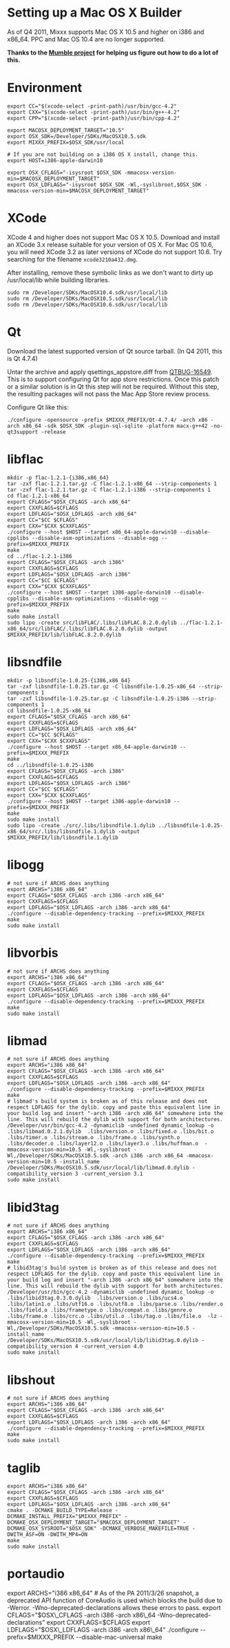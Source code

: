 # Setting up a Mac OS X Builder

As of Q4 2011, Mixxx supports Mac OS X 10.5 and higher on i386 and
x86\_64. PPC and Mac OS 10.4 are no longer supported.

**Thanks to the [Mumble
project](http://mumble.sourceforge.net/BuildingMacOSX) for helping us
figure out how to do a lot of this.**

# Environment

    export CC="$(xcode-select -print-path)/usr/bin/gcc-4.2"
    export CXX="$(xcode-select -print-path)/usr/bin/g++-4.2"
    export CPP="$(xcode-select -print-path)/usr/bin/cpp-4.2"
    
    export MACOSX_DEPLOYMENT_TARGET="10.5"
    export OSX_SDK=/Developer/SDKs/MacOSX10.5.sdk
    export MIXXX_PREFIX=$OSX_SDK/usr/local
    
    # If you are not building on a i386 OS X install, change this.
    export HOST=i386-apple-darwin10
    
    export OSX_CFLAGS="-isysroot $OSX_SDK -mmacosx-version-min=$MACOSX_DEPLOYMENT_TARGET"
    export OSX_LDFLAGS="-isysroot $OSX_SDK -Wl,-syslibroot,$OSX_SDK -mmacosx-version-min=$MACOSX_DEPLOYMENT_TARGET"

# XCode

XCode 4 and higher does not support Mac OS X 10.5. Download and install
an XCode 3.x release suitable for your version of OS X. For Mac OS 10.6,
you will need XCode 3.2 as later versions of XCode do not support 10.6.
Try searching for the filename `xcode3210a432.dmg`.

After installing, remove these symbolic links as we don't want to dirty
up /usr/local/lib while building libraries.

    sudo rm /Developer/SDKs/MacOSX10.4.sdk/usr/local/lib
    sudo rm /Developer/SDKs/MacOSX10.5.sdk/usr/local/lib
    sudo rm /Developer/SDKs/MacOSX10.6.sdk/usr/local/lib

# Qt

Download the latest supported version of Qt source tarball. (In Q4 2011,
this is Qt 4.7.4)

Untar the archive and apply qsettings\_appstore.diff from
[QTBUG-16549](https://bugreports.qt.nokia.com//browse/QTBUG-16549). This
is to support configuring Qt for app store restrictions. Once this patch
or a similar solution is in Qt this step will not be required. Without
this step, the resulting packages will not pass the Mac App Store review
process.

Configure Qt like this:

    ./configure -opensource -prefix $MIXXX_PREFIX/Qt-4.7.4/ -arch x86 -arch x86_64 -sdk $OSX_SDK -plugin-sql-sqlite -platform macx-g++42 -no-qt3support -release

# libflac

    mkdir -p flac-1.2.1-{i386,x86_64}
    tar -zxf flac-1.2.1.tar.gz -C flac-1.2.1-x86_64 --strip-components 1
    tar -zxf flac-1.2.1.tar.gz -C flac-1.2.1-i386 --strip-components 1
    cd flac-1.2.1-x86_64
    export CFLAGS="$OSX_CFLAGS -arch x86_64"
    export CXXFLAGS=$CFLAGS
    export LDFLAGS="$OSX_LDFLAGS -arch x86_64"
    export CC="$CC $CFLAGS"
    export CXX="$CXX $CXXFLAGS"
    ./configure --host $HOST --target x86_64-apple-darwin10 --disable-cpplibs --disable-asm-optimizations --disable-ogg --prefix=$MIXXX_PREFIX
    make
    cd ../flac-1.2.1-i386
    export CFLAGS="$OSX_CFLAGS -arch i386"
    export CXXFLAGS=$CFLAGS
    export LDFLAGS="$OSX_LDFLAGS -arch i386"
    export CC="$CC $CFLAGS"
    export CXX="$CXX $CXXFLAGS"
    ./configure --host $HOST --target i386-apple-darwin10 --disable-cpplibs --disable-asm-optimizations --disable-ogg --prefix=$MIXXX_PREFIX
    make 
    sudo make install
    sudo lipo -create src/libFLAC/.libs/libFLAC.8.2.0.dylib ../flac-1.2.1-x86_64/src/libFLAC/.libs/libFLAC.8.2.0.dylib -output $MIXXX_PREFIX/lib/libFLAC.8.2.0.dylib

# libsndfile

    mkdir -p libsndfile-1.0.25-{i386,x86_64}
    tar -zxf libsndfile-1.0.25.tar.gz -C libsndfile-1.0.25-x86_64 --strip-components 1
    tar -zxf libsndfile-1.0.25.tar.gz -C libsndfile-1.0.25-i386 --strip-components 1
    cd libsndfile-1.0.25-x86_64
    export CFLAGS="$OSX_CFLAGS -arch x86_64"
    export CXXFLAGS=$CFLAGS
    export LDFLAGS="$OSX_LDFLAGS -arch x86_64"
    export CC="$CC $CFLAGS"
    export CXX="$CXX $CXXFLAGS"
    ./configure --host $HOST --target x86_64-apple-darwin10 --prefix=$MIXXX_PREFIX
    make
    cd ../libsndfile-1.0.25-i386
    export CFLAGS="$OSX_CFLAGS -arch i386"
    export CXXFLAGS=$CFLAGS
    export LDFLAGS="$OSX_LDFLAGS -arch i386"
    export CC="$CC $CFLAGS"
    export CXX="$CXX $CXXFLAGS"
    ./configure --host $HOST --target i386-apple-darwin10 --prefix=$MIXXX_PREFIX
    make 
    sudo make install
    sudo lipo -create ./src/.libs/libsndfile.1.dylib ../libsndfile-1.0.25-x86_64/src/.libs/libsndfile.1.dylib -output $MIXXX_PREFIX/lib/libsndfile.1.dylib

# libogg

    # not sure if ARCHS does anything
    export ARCHS="i386 x86_64"
    export CFLAGS="$OSX_CFLAGS -arch i386 -arch x86_64"
    export CXXFLAGS=$CFLAGS
    export LDFLAGS="$OSX_LDFLAGS -arch i386 -arch x86_64"
    ./configure --disable-dependency-tracking --prefix=$MIXXX_PREFIX
    make
    sudo make install

# libvorbis

    # not sure if ARCHS does anything
    export ARCHS="i386 x86_64"
    export CFLAGS="$OSX_CFLAGS -arch i386 -arch x86_64"
    export CXXFLAGS=$CFLAGS
    export LDFLAGS="$OSX_LDFLAGS -arch i386 -arch x86_64"
    ./configure --disable-dependency-tracking --prefix=$MIXXX_PREFIX
    make
    sudo make install

# libmad

    # not sure if ARCHS does anything
    export ARCHS="i386 x86_64"
    export CFLAGS="$OSX_CFLAGS -arch i386 -arch x86_64"
    export CXXFLAGS=$CFLAGS
    export LDFLAGS="$OSX_LDFLAGS -arch i386 -arch x86_64"
    ./configure --disable-dependency-tracking --prefix=$MIXXX_PREFIX
    make
    # libmad's build system is broken as of this release and does not respect LDFLAGS for the dylib. copy and paste this equivalent line in your build log and insert "-arch i386 -arch x86_64" somewhere into the line. This will rebuild the dylib with support for both architectures. 
    /Developer/usr/bin/gcc-4.2 -dynamiclib -undefined dynamic_lookup -o .libs/libmad.0.2.1.dylib  .libs/version.o .libs/fixed.o .libs/bit.o .libs/timer.o .libs/stream.o .libs/frame.o .libs/synth.o .libs/decoder.o .libs/layer12.o .libs/layer3.o .libs/huffman.o  -mmacosx-version-min=10.5 -Wl,-syslibroot -Wl,/Developer/SDKs/MacOSX10.5.sdk -arch i386 -arch x86_64 -mmacosx-version-min=10.5 -install_name  /Developer/SDKs/MacOSX10.5.sdk/usr/local/lib/libmad.0.dylib -compatibility_version 3 -current_version 3.1
    sudo make install

# libid3tag

    # not sure if ARCHS does anything
    export ARCHS="i386 x86_64"
    export CFLAGS="$OSX_CFLAGS -arch i386 -arch x86_64"
    export CXXFLAGS=$CFLAGS
    export LDFLAGS="$OSX_LDFLAGS -arch i386 -arch x86_64"
    ./configure --disable-dependency-tracking --prefix=$MIXXX_PREFIX
    make
    # libid3tag's build system is broken as of this release and does not respect LDFLAGS for the dylib. copy and paste this equivalent line in your build log and insert "-arch i386 -arch x86_64" somewhere into the line. This will rebuild the dylib with support for both architectures. 
    /Developer/usr/bin/gcc-4.2 -dynamiclib -undefined dynamic_lookup -o .libs/libid3tag.0.3.0.dylib  .libs/version.o .libs/ucs4.o .libs/latin1.o .libs/utf16.o .libs/utf8.o .libs/parse.o .libs/render.o .libs/field.o .libs/frametype.o .libs/compat.o .libs/genre.o .libs/frame.o .libs/crc.o .libs/util.o .libs/tag.o .libs/file.o  -lz -mmacosx-version-min=10.5 -Wl,-syslibroot -Wl,/Developer/SDKs/MacOSX10.5.sdk -mmacosx-version-min=10.5 -install_name  /Developer/SDKs/MacOSX10.5.sdk/usr/local/lib/libid3tag.0.dylib -compatibility_version 4 -current_version 4.0
    sudo make install

# libshout

    # not sure if ARCHS does anything
    export ARCHS="i386 x86_64"
    export CFLAGS="$OSX_CFLAGS -arch i386 -arch x86_64"
    export CXXFLAGS=$CFLAGS
    export LDFLAGS="$OSX_LDFLAGS -arch i386 -arch x86_64"
    ./configure --disable-dependency-tracking --prefix=$MIXXX_PREFIX
    make
    sudo make install

# taglib

    export ARCHS="i386 x86_64"
    export CFLAGS="$OSX_CFLAGS -arch i386 -arch x86_64"
    export CXXFLAGS=$CFLAGS
    export LDFLAGS="$OSX_LDFLAGS -arch i386 -arch x86_64"
    cmake . -DCMAKE_BUILD_TYPE=Release -DCMAKE_INSTALL_PREFIX="$MIXXX_PREFIX" -DCMAKE_OSX_DEPLOYMENT_TARGET="$MACOSX_DEPLOYMENT_TARGET" -DCMAKE_OSX_SYSROOT="$OSX_SDK" -DCMAKE_VERBOSE_MAKEFILE=TRUE -DWITH_ASF=ON -DWITH_MP4=ON
    make
    sudo make install

# portaudio

export ARCHS="i386 x86\_64" \# As of the PA 2011/3/26 snapshot, a
deprecated API function of CoreAudio is used which blocks the build due
to -Werror. -Wno-deprecated-declarations allows these errors to pass.
export CFLAGS="$OSX\_CFLAGS -arch i386 -arch x86\_64
-Wno-deprecated-declarations" export CXXFLAGS=$CFLAGS export
LDFLAGS="$OSX\_LDFLAGS -arch i386 -arch x86\_64" ./configure
--prefix=$MIXXX\_PREFIX --disable-mac-universal make

``` 

```
